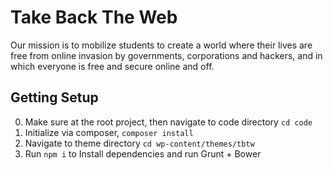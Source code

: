 # Take Back The Web

Our mission is to mobilize students to create a world where their lives are free from online invasion by governments, corporations and hackers, and in which everyone is free and secure online and off.

## Getting Setup

0. Make sure at the root project, then navigate to code directory `cd code`
1. Initialize via composer, `composer install`
2. Navigate to theme directory `cd wp-content/themes/tbtw`
3. Run `npm i` to Install dependencies and run Grunt + Bower
